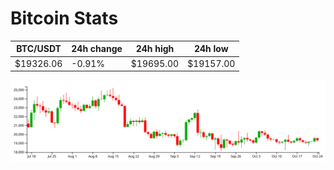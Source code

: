 # Bitcoin Stats

BTC/USDT|24h change|24h high|24h low|
|---|---|---|---|
|$19326.06|-0.91%|$19695.00|$19157.00|

<img src="./chart.svg">
